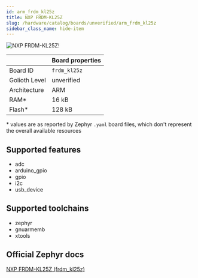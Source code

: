 ```yaml
---
id: arm_frdm_kl25z
title: NXP FRDM-KL25Z
slug: /hardware/catalog/boards/unverified/arm_frdm_kl25z
sidebar_class_name: hide-item
---
```


[//]: # (This is an auto-generated file, do not edit! Changes to it will be lost upon re-generation)

![NXP FRDM-KL25Z!](/img/boards/arm/frdm_kl25z.jpg "NXP FRDM-KL25Z")

|                | Board properties     |
| -------------  | -------------------- |
| Board ID       | `frdm_kl25z` |
| Golioth Level  | unverified       |
| Architecture   | ARM |
| RAM*           | 16 kB |
| Flash*         | 128 kB |

\* values are as reported by Zephyr `.yaml` board files, which don't represent the overall available resources



## Supported features

* adc
* arduino_gpio
* gpio
* i2c
* usb_device

## Supported toolchains

* zephyr
* gnuarmemb
* xtools

## Official Zephyr docs

[NXP FRDM-KL25Z (frdm_kl25z)](https://docs.zephyrproject.org/latest/boards/arm/frdm_kl25z/doc/index.html)
